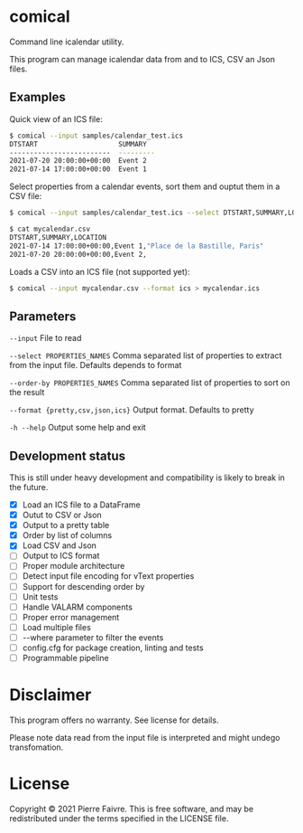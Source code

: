 # comical

Command line icalendar utility.

This program can manage icalendar data from and to ICS, CSV an Json files.

## Examples

Quick view of an ICS file:
```bash
$ comical --input samples/calendar_test.ics
DTSTART                    SUMMARY
-------------------------  ---------
2021-07-20 20:00:00+00:00  Event 2
2021-07-14 17:00:00+00:00  Event 1
```

Select properties from a calendar events, sort them and ouptut them in a CSV file:
```bash
$ comical --input samples/calendar_test.ics --select DTSTART,SUMMARY,LOCATION --order-by DTSTART,DTEND --format csv > mycalendar.csv

$ cat mycalendar.csv
DTSTART,SUMMARY,LOCATION
2021-07-14 17:00:00+00:00,Event 1,"Place de la Bastille, Paris"
2021-07-20 20:00:00+00:00,Event 2,
```

Loads a CSV into an ICS file (not supported yet):
```bash
$ comical --input mycalendar.csv --format ics > mycalendar.ics
```

## Parameters

`--input` File to read

`--select PROPERTIES_NAMES` Comma separated list of properties to extract from the input file. Defaults depends to format

`--order-by PROPERTIES_NAMES` Comma separated list of properties to sort on the result

`--format {pretty,csv,json,ics}` Output format. Defaults to pretty

`-h --help` Output some help and exit

## Development status

This is still under heavy development and compatibility is likely to break in the future.

- [x] Load an ICS file to a DataFrame
- [x] Outut to CSV or Json
- [x] Output to a pretty table
- [x] Order by list of columns
- [x] Load CSV and Json
- [ ] Output to ICS format
- [ ] Proper module architecture
- [ ] Detect input file encoding for vText properties
- [ ] Support for descending order by
- [ ] Unit tests
- [ ] Handle VALARM components
- [ ] Proper error management
- [ ] Load multiple files
- [ ] --where parameter to filter the events
- [ ] config.cfg for package creation, linting and tests
- [ ] Programmable pipeline

# Disclaimer

This program offers no warranty. See license for details.

Please note data read from the input file is interpreted and might undego transfomation.

# License

Copyright © 2021 Pierre Faivre. This is free software, and may be redistributed under the terms specified in the LICENSE file.
